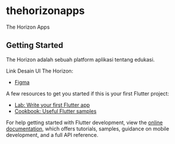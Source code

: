 # thehorizonapps

The Horizon Apps

## Getting Started

The Horizon adalah sebuah platform aplikasi tentang edukasi.

Link Desain UI The Horizon:
- [Figma](https://www.figma.com/file/ZFic0dt2jdgwwnSQgP4g2p/The-Horizon?node-id=0%3A1)

A few resources to get you started if this is your first Flutter project:

- [Lab: Write your first Flutter app](https://docs.flutter.dev/get-started/codelab)
- [Cookbook: Useful Flutter samples](https://docs.flutter.dev/cookbook)

For help getting started with Flutter development, view the
[online documentation](https://docs.flutter.dev/), which offers tutorials,
samples, guidance on mobile development, and a full API reference.
